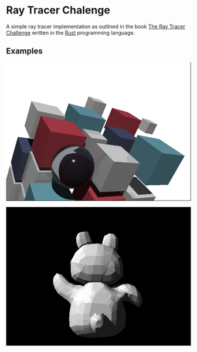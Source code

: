 
# Ray Tracer Chalenge

A simple ray tracer implementation as outlined in the book [The Ray Tracer Challenge](https://pragprog.com/titles/jbtracer/the-ray-tracer-challenge/)
written in the [Rust](https://www.rust-lang.org) programming language.

## Examples

![book cover](assets/book-cover.png) 

![teddy bear](assets/teddy.png) 
